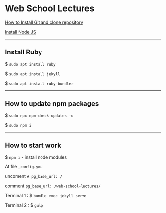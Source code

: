 # Web School Lectures

[How to Install Git and clone repository](https://docs.google.com/presentation/d/1sZlVTpHjKiU3MuWp9cF9IMTbA_gDOkb-rDumLkZ5mhg/edit?usp=sharing)

[Install Node JS](https://docs.google.com/presentation/d/11vHUY2OodQbXOe9hyw_CNbGqzGKIraU8jLYQu4EViB4/edit?usp=sharing)

---

## Install Ruby

$ ```sudo apt install ruby```

$ ```sudo apt install jekyll```

$ ```sudo apt install ruby-bundler```

---

## How to update npm packages

$ `sudo npx npm-check-updates -u`

$ `sudo npm i`

---

## How to start work

$ `npm i` - install node modules

At file `_config.yml`
  
  uncoment `# pg_base_url: /`
  
  comment `pg_base_url: /web-school-lectures/`

Terminal 1 : $ `bundle exec jekyll serve`

Terminal 2 : $ `gulp`

